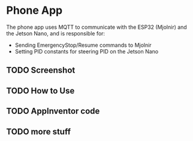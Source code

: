 # Phone App

The phone app uses MQTT to communicate with the ESP32 (Mjolnir) and the Jetson Nano,
and is responsible for:
- Sending EmergencyStop/Resume commands to Mjolnir
- Setting PID constants for steering PID on the Jetson Nano

## TODO Screenshot

## TODO How to Use

## TODO AppInventor code

## TODO more stuff
